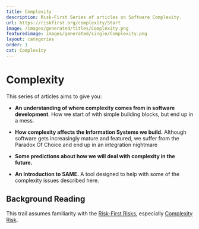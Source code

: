 ```yaml
---
title: Complexity
description: Risk-First Series of articles on Software Complexity.
url: https://riskfirst.org/complexity/Start
image: /images/generated/titles/Complexity.png
featuredimage: images/generated/single/Complexity.png
layout: categories
order: 1
cat: Complexity
---
```


# Complexity

This series of articles aims to give you:

- **An understanding of where complexity comes from in software development**.  How we start of with simple building blocks, but end up in a mess.

- **How complexity affects the Information Systems we build.** Although software gets increasingly mature and featured, we suffer from the Paradox Of Choice and end up in an integration nightmare

- **Some predictions about how we will deal with complexity in the future.**

- **An Introduction to SAME.** A tool designed to help with some of the complexity issues described here.

## Background Reading

This trail assumes familiarity with the [Risk-First Risks](../risks/Risk-Landscape.md), especially [Complexity Risk](../risks/Complexity-Risk.md).
